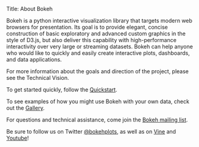 Title: About Bokeh

Bokeh is a python interactive visualization library that targets modern web
browsers for presentation. Its goal is to provide elegant, concise construction
of basic exploratory and advanced custom graphics in the style of D3.js, but
also deliver this capability with high-performance interactivity over very
large or streaming datasets. Bokeh can help anyone who would like to quickly
and easily create interactive plots, dashboards, and data applications.

For more information about the goals and direction of the project, please see
the Technical Vision.


To get started quickly, follow the
[Quickstart](//bokeh.pydata.org/en/latest/user_guide/quickstart.html).

To see examples of how you might use Bokeh with your own data, check out the
[Gallery](//bokeh.pydata.org/en/latest/gallery.html).

For questions and technical assistance, come join the [Bokeh mailing
list](https://groups.google.com/a/continuum.io/forum/#!forum/bokeh).

Be sure to follow us on Twitter [@bokehplots](//twitter.com/BokehPlots), as well as on [Vine](https://vine.co/bokehplots) and
[Youtube](https://www.youtube.com/channel/UCK0rSk29mmg4UT4bIOvPYhw)!
